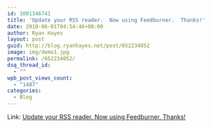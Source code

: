 ```yaml
---
id: 1001346741
title: 'Update your RSS reader.  Now using Feedburner.  Thanks!'
date: 2010-06-01T04:54:46+00:00
author: Ryan Hayes
layout: post
guid: http://blog.ryanhayes.net/post/652234052
image: img/demo1.jpg
permalink: /652234052/
dsq_thread_id:
  - ""
wpb_post_views_count:
  - "1487"
categories:
  - Blog
---
```

Link: [Update your RSS reader. Now using Feedburner. Thanks!](http://feeds.feedburner.com/blogryanhayesnet)